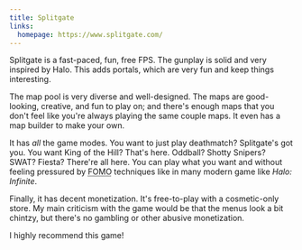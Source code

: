 ```yaml
---
title: Splitgate
links:
  homepage: https://www.splitgate.com/
---
```


Splitgate is a fast-paced, fun, free FPS. The gunplay is solid and very inspired by Halo. This adds portals, which are very fun and keep things interesting.

The map pool is very diverse and well-designed. The maps are good-looking, creative, and fun to play on; and there's enough maps that you don't feel like you're always playing the same couple maps. It even has a map builder to make your own.

It has <em>all</em> the game modes. You want to just play deathmatch? Splitgate's got you. You want King of the Hill? That's here. Oddball? Shotty Snipers? SWAT? Fiesta? There're all here. You can play what you want and without feeling pressured by <abbr title="Fear of missing out">FOMO</abbr> techniques like in many modern game like <i>Halo: Infinite</i>.

Finally, it has decent monetization. It's free-to-play with a cosmetic-only store. My main criticism with the game would be that the menus look a bit chintzy, but there's no gambling or other abusive monetization.

I highly recommend this game! 
